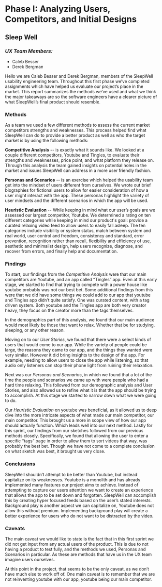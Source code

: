 
# Phase I: Analyzing Users, Competitors, and Initial Designs

## **Sleep Well**

### ***UX Team Members:***
- Caleb Besser
- Derek Bergman

Hello we are Caleb Besser and Derek Bergman, members of the SleepWell usability engineering team. Throughout this first phase we’ve completed assignments which have helped us evaluate our project’s place in the market. This report summarizes the methods we’ve used and what we think the major takeaways are so the software engineers have a clearer picture of what SleepWell’s final product should resemble. 
### Methods
  As a team we used a few different methods to assess the current market competitors strengths and weaknesses. This process helped find what SleepWell can do to provide a better product as well as who the target market is by using the following methods: 
  
**Competitive Analysis** -- is exactly what it sounds like. We looked at a couple different competitors, Youtube and Tingles, to evaluate their strengths and weaknesses, price point, and what platform they release on. Through this analysis the team gained insights on potential holes in the market and issues SleepWell can address in a more user friendly fashion. 

**Personas and Scenarios** -- is an exercise which helped the usability team get into the mindset of users different from ourselves. We wrote out brief biographies for fictional users to allow for easier consideration of how a user might interact with the app. These personas highlight the variety of user mindsets and the different scenarios in which the app will be used.  

**Heuristic Evaluation** -- While keeping in mind what our user’s goals are we assessed our largest competitor, Youtube. We determined a rating on ten different categories while keeping in mind our product's goal: provide a curated relaxing video feed to allow users to easily fall asleep. The ten categories include visibility or system status, match between system and real world, user control and freedom, consistency and standard, error prevention, recognition rather than recall, flexibility and efficiency of use, aesthetic and minimalist design, help users recognize, diagnose, and recover from errors, and finally help and documentation. 


### Findings 

To start, our findings from the *Competitive Analysis* were that our main competitors are Youtube, and an app called “Tingles” app. Even at this early stage, we started to find that trying to compete with a power house like youtube probably was not our best bet. Some additional findings from this were that we did have some things we could add to our app that youtube and Tingles app didn’t quite satisfy. One was curated content, with a tag driven system.  Both youtube and the Tingles app are both very creator heavy, they focus on the creator more than the tags themselves. 
	
In the demographics part of this analysis, we found that our main audience would most likely be those that want to relax. Whether that be for studying, sleeping, or any other reason.
	
Moving on to our *User Stories*, we found that there were a select kinds of users that would come to our app. While the variety of people could be large, the reasons they came to our app, and the things they wanted were very similar. However it did bring insights to the design of the app. For example, needing to allow users to close the app while listening, so that audio only listeners can stop their phone light from ruining their relaxation.
	
Next was our *Personas and Scenarios*, in which we found that a lot of the time the people and scenarios we came up with were people who had a hard time relaxing. This followed from our demographic analysis and User Stories, and also allowed us to refine what it is that the app should be trying to accomplish. At this stage we started to narrow down what we were going to do.
	
Our *Heuristic Evaluation* on youtube was beneficial, as it allowed us to deep dive into the more intricate aspects of what made our main competitor, our main competitor. This brought us a more in scope view of how our app should actually function. Which leads well into our next method.
Lastly for this sprint, our findings from our sketches followed from our previous methods closely. Specifically, we found that allowing the user to enter a specific “tags” page in order to allow them to sort videos that way, was probably the best bet. Though we have not come to a complete conclusion on what sketch was best, it brought us very close.

### Conclusions

SleepWell shouldn’t attempt to be better than Youtube, but instead capitalize on its weaknesses. Youtube is a monolith and has already implemented many features our project aims to achieve. Instead of attempting to capture our users attention we want to create an experience that allows the app to be set down and forgotten. SleepWell can accomplish this by creating hyper focused feeds based on the user’s stated interests. Background play is another aspect we can capitalize on, Youtube does not allow this without premium. Implementing background play will create a better experience for users who do not want to be distracted by the video. 

### Caveats
	
The main caveat we would like to state is the fact that in this first sprint we did not get input from any actual users of the product. This is due to not having a product to test fully, and the methods we used, Personas and Scenarios in particular. As these are methods that have us in the UX team imagine users ourselves.
	
At this point in the project, that seems to be the only caveat, as we don’t have much else to work off of. One main caveat is to remember that we are not reinventing youtube with our app, youtube being our main competitor.
	
